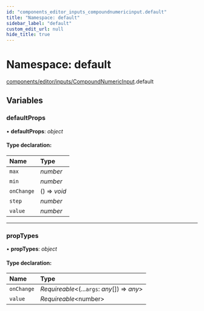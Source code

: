 ```yaml
---
id: "components_editor_inputs_compoundnumericinput.default"
title: "Namespace: default"
sidebar_label: "default"
custom_edit_url: null
hide_title: true
---
```


# Namespace: default

[components/editor/inputs/CompoundNumericInput](components_editor_inputs_compoundnumericinput.md).default

## Variables

### defaultProps

• **defaultProps**: *object*

#### Type declaration:

Name | Type |
:------ | :------ |
`max` | *number* |
`min` | *number* |
`onChange` | () => *void* |
`step` | *number* |
`value` | *number* |

___

### propTypes

• **propTypes**: *object*

#### Type declaration:

Name | Type |
:------ | :------ |
`onChange` | *Requireable*<(...`args`: *any*[]) => *any*\> |
`value` | *Requireable*<number\> |
